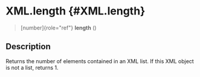 XML.length {#XML.length}
==========

> [number]{role="ref"} **length** ()

Description
-----------

Returns the number of elements contained in an XML list. If this XML
object is not a list, returns 1.
